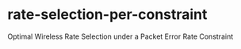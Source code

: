 # rate-selection-per-constraint
Optimal Wireless Rate Selection under a Packet Error Rate Constraint
